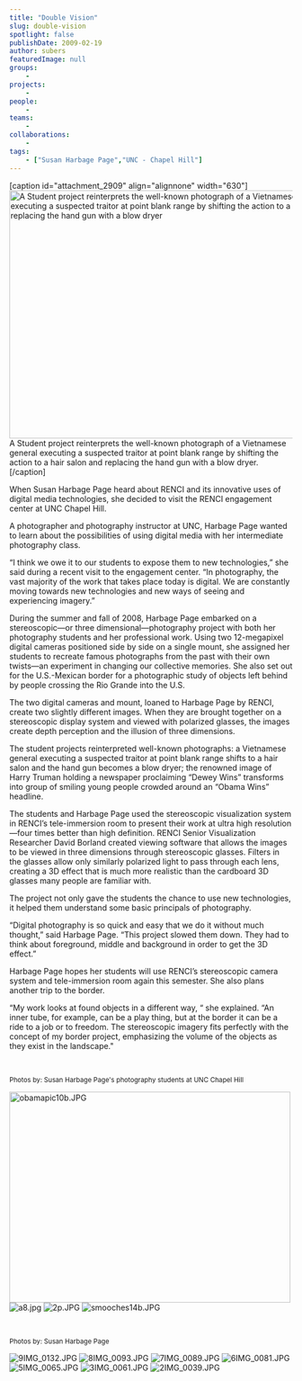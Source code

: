 ```yaml
---
title: "Double Vision"
slug: double-vision
spotlight: false
publishDate: 2009-02-19
author: subers
featuredImage: null
groups:
    - 
projects:
    - 
people:
    - 
teams: 
    - 
collaborations:
    - 
tags:
    - ["Susan Harbage Page","UNC - Chapel Hill"]
---
```

[caption id="attachment_2909" align="alignnone" width="630"]<a title="A Student project reinterprets the well-known photograph of a Vietnamese general executing a suspected traitor at point blank range by shifting the action to a hair salon and replacing the hand gun with a blow dryer" href="http://www.renci.org/wp-content/uploads/2009/02/story_image_big.jpg"><img class="wp-image-2909 size-full" title="A Student project reinterprets the well-known photograph of a Vietnamese general executing a suspected traitor at point blank range by shifting the action to a hair salon and replacing the hand gun with a blow dryer" src="http://www.renci.org/wp-content/uploads/2009/02/story_image_big.jpg" alt="A Student project reinterprets the well-known photograph of a Vietnamese general executing a suspected traitor at point blank range by shifting the action to a hair salon and replacing the hand gun with a blow dryer" width="630" height="441" /></a> A Student project reinterprets the well-known photograph of a Vietnamese general executing a suspected traitor at point blank range by shifting the action to a hair salon and replacing the hand gun with a blow dryer.[/caption]

When Susan Harbage Page heard about RENCI and its innovative uses of digital media technologies, she decided to visit the RENCI engagement center at UNC Chapel Hill.

A photographer and photography instructor at UNC, Harbage Page wanted to learn about the possibilities of using digital media with her intermediate photography class.<!--more-->

“I think we owe it to our students to expose them to new technologies,” she said during a recent visit to the engagement center. “In photography, the vast majority of the work that takes place today is digital. We are constantly moving towards new technologies and new ways of seeing and experiencing imagery.”

During the summer and fall of 2008, Harbage Page embarked on a stereoscopic—or three dimensional—photography project with both her photography students and her professional work. Using two 12-megapixel digital cameras positioned side by side on a single mount, she assigned her students to recreate famous photographs from the past with their own twists—an experiment in changing our collective memories. She also set out for the U.S.-Mexican border for a photographic study of objects left behind by people crossing the Rio Grande into the U.S.

The two digital cameras and mount, loaned to Harbage Page by RENCI, create two slightly different images. When they are brought together on a stereoscopic display system and viewed with polarized glasses, the images create depth perception and the illusion of three dimensions.

The student projects reinterpreted well-known photographs: a Vietnamese general executing a suspected traitor at point blank range shifts to a hair salon and the hand gun becomes a blow dryer; the renowned image of Harry Truman holding a newspaper proclaiming “Dewey Wins” transforms into group of smiling young people crowded around an “Obama Wins” headline.

<object data="http://vimeo.com/moogaloop.swf?clip_id=3273874&amp;server=vimeo.com&amp;show_title=1&amp;show_byline=1&amp;show_portrait=0&amp;color=00bacf&amp;fullscreen=1" type="application/x-shockwave-flash" width="630" height="473"><param name="id" value="video" /><param name="allowfullscreen" value="true" /><param name="allowscriptaccess" value="always" /><param name="src" value="http://vimeo.com/moogaloop.swf?clip_id=3273874&amp;server=vimeo.com&amp;show_title=1&amp;show_byline=1&amp;show_portrait=0&amp;color=00bacf&amp;fullscreen=1" /></object>

The students and Harbage Page used the stereoscopic visualization system in RENCI’s tele-immersion room to present their work at ultra high resolution—four times better than high definition. RENCI Senior Visualization Researcher David Borland created viewing software that allows the images to be viewed in three dimensions through stereoscopic glasses. Filters in the glasses allow only similarly polarized light to pass through each lens, creating a 3D effect that is much more realistic than the cardboard 3D glasses many people are familiar with.

The project not only gave the students the chance to use new technologies, it helped them understand some basic principals of photography.

“Digital photography is so quick and easy that we do it without much thought,” said Harbage Page. “This project slowed them down. They had to think about foreground, middle and background in order to get the 3D effect.”

Harbage Page hopes her students will use RENCI’s stereoscopic camera system and tele-immersion room again this semester. She also plans another trip to the border.

“My work looks at found objects in a different way, “ she explained. “An inner tube, for example, can be a play thing, but at the border it can be a ride to a job or to freedom. The stereoscopic imagery fits perfectly with the concept of my border project, emphasizing the volume of the objects as they exist in the landscape."

&nbsp;

<small>Photos by: Susan Harbage Page's photography students at UNC Chapel Hill</small>

<img src="http://farm4.static.flickr.com/3596/3293611386_4905a88619.jpg" alt="obamapic10b.JPG" width="500" height="375" />

<img src="http://farm4.static.flickr.com/3412/3292787663_f5fe44e92b.jpg" alt="a8.jpg" />

<img src="http://farm4.static.flickr.com/3500/3292787557_a1d6521280.jpg" alt="2p.JPG" />

<img src="http://farm4.static.flickr.com/3429/3293610494_78ec78af5e.jpg" alt="smooches14b.JPG" />

&nbsp;

<small>Photos by: Susan Harbage Page</small>

<img src="http://farm4.static.flickr.com/3594/3292787349_0a19914081.jpg" alt="9IMG_0132.JPG" />

<img src="http://farm4.static.flickr.com/3364/3293610804_e8c1114bf8.jpg" alt="8IMG_0093.JPG" />

<img src="http://farm4.static.flickr.com/3652/3292787139_188f966059.jpg" alt="7IMG_0089.JPG" />

<img src="http://farm4.static.flickr.com/3601/3293610638_25f5e9cc28.jpg" alt="6IMG_0081.JPG" />

<img src="http://farm4.static.flickr.com/3499/3292787023_cddb4258c1.jpg" alt="5IMG_0065.JPG" />

<img src="http://farm4.static.flickr.com/3420/3292786859_92c304a7b8.jpg" alt="3IMG_0061.JPG" />

<img src="http://farm4.static.flickr.com/3437/3293610338_ced68609c0.jpg" alt="2IMG_0039.JPG" />
